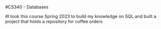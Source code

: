 #CS340 - Databases

#I took this course Spring 2023 to build my knowledge on SQL and built a project that holds a repository for coffee orders
